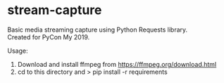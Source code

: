 # stream-capture
Basic media streaming capture using Python Requests library.  
Created for PyCon My 2019.  
  
Usage:
1. Download and install ffmpeg from https://ffmpeg.org/download.html
2. cd to this directory and > pip install -r requirements
